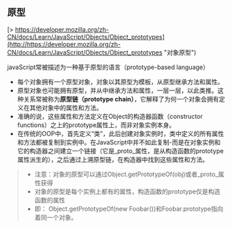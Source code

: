 ## 原型 ##
[> https://developer.mozilla.org/zh-CN/docs/Learn/JavaScript/Objects/Object_prototypes](http://https://developer.mozilla.org/zh-CN/docs/Learn/JavaScript/Objects/Object_prototypes "对象原型")

   javaScript常被描述为一种基于原型的语言（prototype-based language） 

- 每个对象拥有一个原型对象，对象以其原型为模板，从原型继承方法和属性。
- 原型对象也可能拥有原型，并从中继承方法和属性，一层一层，以此类推。这种关系常被称为**原型链（prototype chain）**，它解释了为何一个对象会拥有定义在其他对象中的属性和方法。
- 准确的说，这些属性和方法定义在Object的构造器函数（constructor functions）之上的prototype属性上，而非对象实例本身。
- 在传统的OOP中，首先定义“类”，此后创建对象实例时，类中定义的所有属性和方法都被复制到实例中。在JavaScript中并不如此复制-而是在对象实例和它的构造器之间建立一个链接（它是_proto_属性，是从构造函数的prototype属性派生的），之后通过上溯原型链，在构造器中找到这些属性和方法。

> - 注意：对象的原型可以通过Object.getPrototypeOf(obj)或者_proto_属性获得
> - 对象的原型是每个实例上都有的属性，构造函数的prototype仅是构造函数的属性
> - 即： Object.getPrototypeOf(new Foobar())和Foobar.prototype指向着同一个对象。
> 

